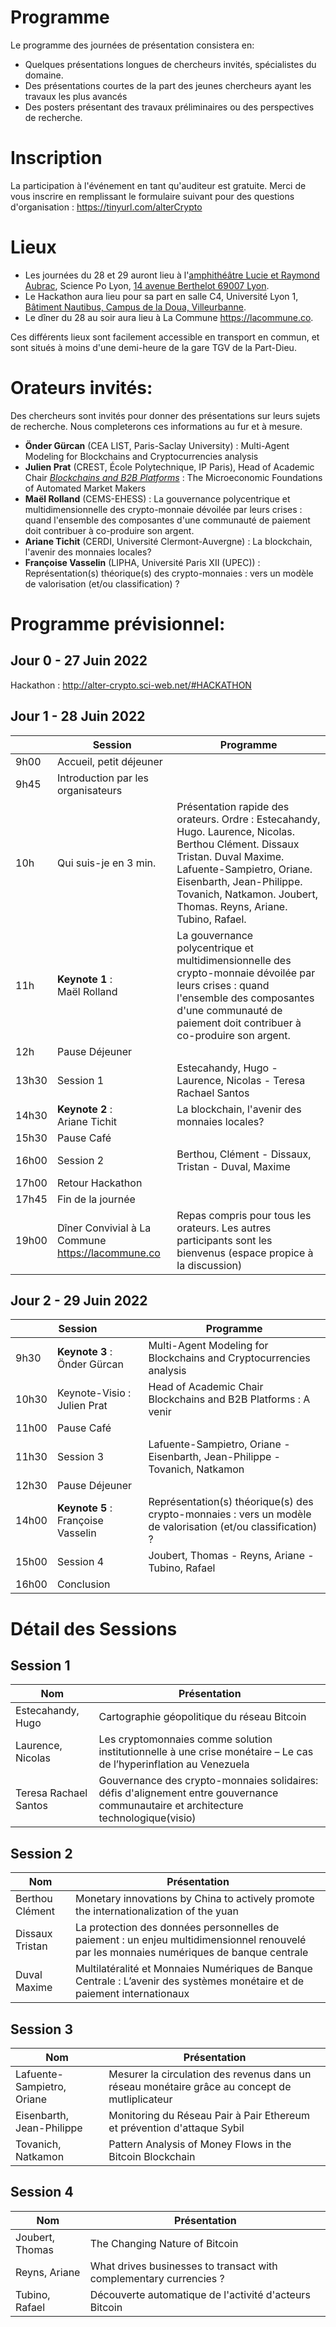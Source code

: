 # Programme 
Le programme des journées de présentation consistera en: 

- Quelques présentations longues de chercheurs invités, spécialistes du domaine.
- Des présentations courtes de la part des jeunes chercheurs ayant les travaux les plus avancés
- Des posters présentant des travaux préliminaires ou des perspectives de recherche.

# Inscription
La participation à l'événement en tant qu'auditeur est gratuite. Merci de vous inscrire en remplissant le formulaire suivant pour des questions d'organisation : https://tinyurl.com/alterCrypto

# Lieux
* Les journées du 28 et 29 auront lieu à l'[amphithéâtre Lucie et Raymond Aubrac](https://www.sciencespo-lyon.fr/sites/default/files/20210216_plan_campus_Sciences_Po_Lyon.pdf), Science Po Lyon, [14 avenue Berthelot 69007 Lyon](https://goo.gl/maps/euS7iT4qECo6GyMY7).
* Le Hackathon aura lieu pour sa part en salle C4, Université Lyon 1, [Bâtiment Nautibus, Campus de la Doua, Villeurbanne](https://goo.gl/maps/zVHrh78Wq2q7wZrc7).
* Le dîner du 28 au soir aura lieu à La Commune https://lacommune.co.

Ces différents lieux sont facilement accessible en transport en commun, et sont situés à moins d'une demi-heure de la gare TGV de la Part-Dieu.

# Orateurs invités:
Des chercheurs sont invités pour donner des présentations sur leurs sujets de recherche. Nous completerons ces informations au fur et à mesure.
- **Önder Gürcan** (CEA LIST, Paris-Saclay University) : Multi-Agent Modeling for Blockchains and Cryptocurrencies analysis
- **Julien Prat** (CREST, École Polytechnique, IP Paris), Head of Academic Chair [*Blockchains and B2B Platforms*](https://blockchain-chair.io/) : The Microeconomic Foundations of Automated Market Makers
- **Maël Rolland** (CEMS-EHESS) : La gouvernance polycentrique et multidimensionnelle des crypto-monnaie dévoilée par leurs crises : quand l'ensemble des composantes d'une communauté de paiement doit contribuer à co-produire son argent.
- **Ariane Tichit** (CERDI, Université Clermont-Auvergne) : La blockchain, l'avenir des monnaies locales?
- **Françoise Vasselin** (LIPHA, Université Paris XII (UPEC)) : Représentation(s) théorique(s) des crypto-monnaies : vers un modèle de valorisation (et/ou classification) ?

# Programme prévisionnel:

## Jour 0 - 27 Juin 2022
Hackathon : http://alter-crypto.sci-web.net/#HACKATHON

## Jour 1 - 28 Juin 2022

|   | Session  | Programme                        |                                                                                                                                                                              
|-------|------------------------------------------------|------------------------------------------------------------------------------------------------------------------------------------------------------------------------------------------------------------|
| 9h00  | Accueil, petit déjeuner                        |                                                                                                                                                                                                       | 
| 9h45  | Introduction par les organisateurs             |                                                                                                                                                                                                            |  
| 10h   | Qui suis-je en 3 min.                          | Présentation rapide des orateurs. Ordre : Estecahandy, Hugo. Laurence, Nicolas. Berthou Clément. Dissaux Tristan. Duval Maxime. Lafuente-Sampietro, Oriane. Eisenbarth, Jean-Philippe. Tovanich, Natkamon. Joubert, Thomas. Reyns, Ariane. Tubino, Rafael.                                                                                                                                                                        | 
| 11h   | **Keynote 1** : <br> Maël Rolland                       | La gouvernance polycentrique et multidimensionnelle des crypto-monnaie dévoilée par leurs crises : quand l'ensemble des composantes d'une communauté de paiement doit contribuer à co-produire son argent. |   |   |
| 12h   | Pause Déjeuner                                 |                                                                                                                                                                                                       |
| 13h30 | Session 1                                      | Estecahandy, Hugo - Laurence, Nicolas - Teresa Rachael Santos                                                                                                                                                   |  
| 14h30 | **Keynote 2** : <br> Ariane Tichit                      | La blockchain, l'avenir des monnaies locales?                                                                                                                                                              |
| 15h30 | Pause Café                                     |                                                                                                                                                                                                       |  
| 16h00 | Session 2                                      | Berthou, Clément - Dissaux, Tristan - Duval, Maxime                                                                                                                                                        | 
| 17h00 | Retour Hackathon                               |                                                                                                                                                                                                            | 
| 17h45 | Fin de la journée                              |                                                                                                                                                                                                       |  
| 19h00 | Dîner Convivial à La Commune https://lacommune.co | Repas compris pour tous les orateurs. Les autres participants sont les bienvenus (espace propice à la discussion)                                                                                          |   |   |

## Jour 2 - 29 Juin 2022
|   | Session                 | Programme                                                                                                                                                                                                    |
|-------|------------------------------------------------|------------------------------------------------------------------------------------------------------------------------------------------------------------------------------------------------------------|
| 9h30  | **Keynote 3** : <br> Önder Gürcan       | Multi-Agent Modeling for Blockchains and Cryptocurrencies analysis                                           |   
| 10h30 | Keynote-Visio : <br> Julien Prat    | Head of Academic Chair Blockchains and B2B Platforms : A venir                                               |   
| 11h00 | Pause Café                     |                                                                                                         |   
| 11h30   | Session 3                      | Lafuente-Sampietro, Oriane - Eisenbarth, Jean-Philippe - Tovanich, Natkamon                                  | 
| 12h30   | Pause Déjeuner                 |                                                                                                         | 
| 14h00 | **Keynote 5** : <br> Françoise Vasselin | Représentation(s) théorique(s) des crypto-monnaies : vers un modèle de valorisation (et/ou classification) ? |  
| 15h00 | Session 4                      |  Joubert, Thomas - Reyns, Ariane - Tubino, Rafael                                         |   
| 16h00 | Conclusion                     |     

# Détail des Sessions
## Session 1

| Nom               | Présentation                                                                                                       |
|-------------------|--------------------------------------------------------------------------------------------------------------------|
| Estecahandy, Hugo | Cartographie géopolitique du réseau Bitcoin                                                                        |
| Laurence, Nicolas | Les cryptomonnaies comme solution institutionnelle à une crise monétaire – Le cas de l’hyperinflation au Venezuela |
| Teresa Rachael Santos | Gouvernance des crypto-monnaies solidaires: défis d'alignement entre gouvernance communautaire et architecture technologique(visio) |

## Session 2

| Nom             | Présentation                                                                                                                             |
|-----------------|------------------------------------------------------------------------------------------------------------------------------------------|
| Berthou Clément | Monetary innovations by China to actively promote the internationalization of the yuan                                                   |
| Dissaux Tristan | La protection des données personnelles de paiement : un enjeu multidimensionnel renouvelé par les monnaies numériques de banque centrale |
| Duval Maxime    | Multilatéralité et Monnaies Numériques de Banque Centrale : L’avenir des systèmes monétaire et de paiement internationaux                |

## Session 3
| Nom                        | Présentation                                                                                   |
|----------------------------|------------------------------------------------------------------------------------------------|
| Lafuente-Sampietro, Oriane | Mesurer la circulation des revenus dans un réseau monétaire grâce au concept de mutliplicateur |
| Eisenbarth, Jean-Philippe  | Monitoring du Réseau Pair à Pair Ethereum et prévention d'attaque Sybil                        |
| Tovanich, Natkamon         | Pattern Analysis of Money Flows in the Bitcoin Blockchain                                      |

## Session 4
| Nom                     | Présentation                                                                                         |
|-------------------------|------------------------------------------------------------------------------------------------------|
| Joubert, Thomas         | The Changing Nature of Bitcoin                                                                       |
| Reyns, Ariane | What drives businesses to transact with complementary currencies ?                                   |
| Tubino, Rafael           | Découverte automatique de l'activité d'acteurs Bitcoin                                               |


